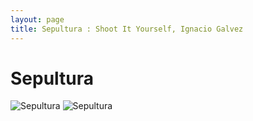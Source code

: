```yaml
---
layout: page
title: Sepultura : Shoot It Yourself, Ignacio Galvez
---
```


# Sepultura

![Sepultura](http://assets.farmhouse.co/publishing/1-shoot-it-yourself/images/sepultura-1.jpg)
![Sepultura](http://assets.farmhouse.co/publishing/1-shoot-it-yourself/images/sepultura-2.jpg)
